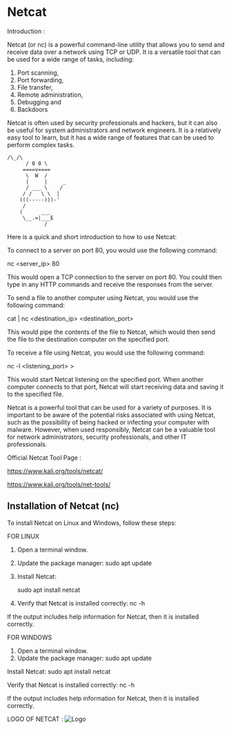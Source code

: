 # Netcat

Introduction : 

Netcat (or nc) is a powerful command-line utility that allows you to send and receive data over a network using TCP or UDP. It is a versatile tool that can be used for a wide range of tasks, including:

1. Port scanning,
2. Port forwarding,
3. File transfer,
4. Remote administration,
5. Debugging and
6. Backdoors

Netcat is often used by security professionals and hackers, but it can also be useful for system administrators and network engineers. It is a relatively easy tool to learn, but it has a wide range of features that can be used to perform complex tasks.

	/\_/\
          / 0 0 \
         ====v====
          \  W  /
          |     |     _
          / ___ \    /
         / /   \ \  |
        (((-----)))-'
         /
        (      ___
         \__.=|___E
                /

Here is a quick and short introduction to how to use Netcat:

To connect to a server on port 80, you would use the following command:

nc <server_ip> 80

This would open a TCP connection to the server on port 80. You could then type in any HTTP commands and receive the responses from the server.

To send a file to another computer using Netcat, you would use the following command:

cat <filename> | nc <destination_ip> <destination_port>

This would pipe the contents of the file to Netcat, which would then send the file to the destination computer on the specified port.

To receive a file using Netcat, you would use the following command:

nc -l <listening_port> > <filename>

This would start Netcat listening on the specified port. When another computer connects to that port, Netcat will start receiving data and saving it to the specified file.

Netcat is a powerful tool that can be used for a variety of purposes. It is important to be aware of the potential risks associated with using Netcat, such as the possibility of being hacked or infecting your computer with malware. However, when used responsibly, Netcat can be a valuable tool for network administrators, security professionals, and other IT professionals.

Official Netcat Tool Page :

https://www.kali.org/tools/netcat/

https://www.kali.org/tools/net-tools/

## Installation of Netcat (nc)

To install Netcat on Linux and Windows, follow these steps:

FOR LINUX

1. Open a terminal window.
2. Update the package manager:
    sudo apt update

3. Install Netcat:

    sudo apt install netcat

4. Verify that Netcat is installed correctly:
    nc -h

If the output includes help information for Netcat, then it is installed correctly.

FOR WINDOWS

1. Open a terminal window.
2. Update the package manager:
    sudo apt update

Install Netcat:
    sudo apt install netcat

Verify that Netcat is installed correctly:
    nc -h
    
If the output includes help information for Netcat, then it is installed correctly.
    
LOGO OF NETCAT : 
![Logo](https://www.kali.org/tools/netcat/images/netcat-logo.svg)


